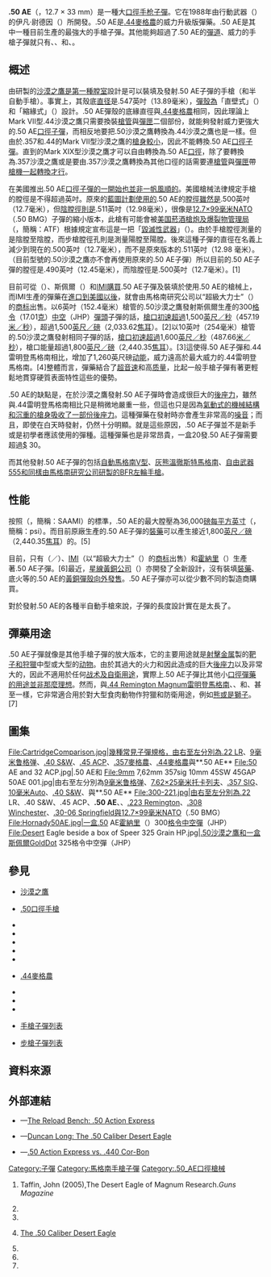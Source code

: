 **.50 AE**（，12.7 × 33
mm）是一種大[口徑](https://zh.wikipedia.org/wiki/口徑 "wikilink")[手枪](../Page/手枪.md "wikilink")[子彈](../Page/子彈.md "wikilink")。它在1988年由行動武器（）的伊凡·尉德因（）所開發。.50
AE是[.44麥格農](../Page/.44麥格農.md "wikilink")的威力升級版彈藥。.50
AE是其中一種目前生產的最強大的手槍子彈。其他能夠超過了.50
AE的[彈道](../Page/弹道学.md "wikilink")、威力的手槍子彈就只有、、和、。

## 概述

由研製的[沙漠之鷹是第一種](../Page/沙漠之鷹手槍.md "wikilink")[膛室](../Page/膛室.md "wikilink")設計是可以裝填及發射.50
AE子彈的手槍（和半自動手槍）。事實上，其殼底[直径](../Page/直径.md "wikilink")是.547英吋（13.89毫米），[彈殼為](https://zh.wikipedia.org/wiki/子彈#彈殼（Case） "wikilink")「直壁式」（）和「縮緣式」（）設計。.50
AE彈殼的底緣直徑與[.44麥格農](../Page/.44麥格農.md "wikilink")相同，因此理論上Mark
VII型.44沙漠之鷹只需要換裝[槍管](../Page/槍管.md "wikilink")與[彈匣](../Page/彈匣.md "wikilink")二個部份，就能夠發射威力更強大的.50
AE[口徑子彈](https://zh.wikipedia.org/wiki/口徑 "wikilink")，而相反地要把.50沙漠之鷹轉換為.44沙漠之鷹也是一樣。但由於.357和.44的Mark
VII型沙漠之鷹的[槍身較小](https://zh.wikipedia.org/wiki/槍身 "wikilink")，因此不能轉換.50
AE[口徑子彈](https://zh.wikipedia.org/wiki/口徑 "wikilink")。直到的Mark
XIX型沙漠之鷹才可以自由轉換為.50
AE[口徑](https://zh.wikipedia.org/wiki/口徑 "wikilink")，除了要轉換為.357沙漠之鷹或是要由.357沙漠之鷹轉換為其他口徑的話需要連[槍管](../Page/槍管.md "wikilink")與[彈匣](../Page/彈匣.md "wikilink")帶[槍機一起轉換才行](https://zh.wikipedia.org/wiki/槍機 "wikilink")。

在美國推出.50
AE[口徑子彈的一開始也並非一帆風順的](https://zh.wikipedia.org/wiki/口徑 "wikilink")。美國槍械法律規定手槍的膛徑是不得超過英吋。原來的[藍圖計劃使用的](https://zh.wikipedia.org/wiki/藍圖 "wikilink").50
AE的[膛徑雖然是](https://zh.wikipedia.org/wiki/膛徑 "wikilink").500英吋（12.7毫米），但[陰膛徑則是](https://zh.wikipedia.org/wiki/陰膛徑 "wikilink").511英吋（12.98毫米），很像是[12.7×99毫米NATO](../Page/12.7×99mm_NATO.md "wikilink")（.50
BMG）子彈的縮小版本，此槍有可能會被[美国](../Page/美国.md "wikilink")[菸酒槍炮及爆裂物管理局](../Page/美國菸酒槍炮及爆裂物管理局.md "wikilink")（，簡稱：ATF）根據規定宣布這是一把「[毀滅性武器](https://zh.wikipedia.org/wiki/毀滅性武器 "wikilink")」（）。由於手槍膛徑測量的是陰膛至陰膛，而步槍膛徑孔則是測量陽膛至陽膛。後來這種子彈的直徑在名義上減少到現在的.500英吋（12.7毫米），而不是原來版本的.511英吋（12.98
毫米）。（目前型號的.50沙漠之鷹亦不會再使用原來的.50 AE子彈）所以目前的.50
AE子彈的膛徑是.490英吋（12.45毫米），而陰膛徑是.500英吋（12.7毫米）。\[1\]

目前可從（）、斯佩爾（）和[IMI購買](../Page/以色列軍事工業.md "wikilink").50 AE子彈及裝填於使用.50
AE的槍械上，而IMI生產的彈藥在[進口到美國以後](https://zh.wikipedia.org/wiki/進口 "wikilink")，就會由馬格南研究公司以“超級大力士”（）的[商标](../Page/商标.md "wikilink")出售。以6英吋（152.4毫米）槍管的.50沙漠之鷹發射斯佩爾生產的300[格令](https://zh.wikipedia.org/wiki/格令 "wikilink")（17.01[克](https://zh.wikipedia.org/wiki/克 "wikilink")）[中空](../Page/中空彈.md "wikilink")（JHP）[彈頭](../Page/彈頭.md "wikilink")子彈的話，[槍口初速超過](https://zh.wikipedia.org/wiki/槍口初速 "wikilink")1,500[英尺／秒](https://zh.wikipedia.org/wiki/英尺每秒 "wikilink")（457.19[米／秒](https://zh.wikipedia.org/wiki/米每秒 "wikilink")），超過1,500[英尺／磅](https://zh.wikipedia.org/wiki/英尺每磅 "wikilink")（2,033.62[焦耳](../Page/焦耳.md "wikilink")）。\[2\]以10英吋（254毫米）槍管的.50沙漠之鷹發射相同子彈的話，[槍口初速超過](https://zh.wikipedia.org/wiki/槍口初速 "wikilink")1,600[英尺／秒](https://zh.wikipedia.org/wiki/英尺每秒 "wikilink")（487.66[米／秒](https://zh.wikipedia.org/wiki/米每秒 "wikilink")），槍口能量超過1,800[英尺／磅](https://zh.wikipedia.org/wiki/英尺每磅 "wikilink")（2,440.35[焦耳](../Page/焦耳.md "wikilink")）。\[3\]這使得.50
AE子彈和.44雷明登馬格南相比，增加了1,260英尺磅[动能](../Page/动能.md "wikilink")，威力遠高於最大威力的.44雷明登馬格南。\[4\]整體而言，彈藥結合了[超音速](../Page/超音速.md "wikilink")和高[质量](../Page/质量.md "wikilink")，比起一般手槍子彈有著更輕鬆地貫穿硬質表面特性這些的優勢。

.50 AE的缺點是，在於沙漠之鷹發射.50
AE子彈時會造成很巨大的[後座力](../Page/後座力.md "wikilink")，雖然與.44雷明登馬格南相比只是稍微地嚴重一些，但這也只是因為[氣動式的機械結構和沉重的槍身吸收了一部份後座力](../Page/氣動式_\(槍械\).md "wikilink")。這種彈藥在發射時亦會產生非常高的[噪音](https://zh.wikipedia.org/wiki/噪声 "wikilink")；而且，即使在白天時發射，仍然十分明顯。就是這些原因，.50
AE子彈並不是新手或是初學者應該使用的彈種。這種彈藥也是非常昂貴，一盒20發.50
AE子彈需要超過[$](../Page/美元.md "wikilink") 30。

而其他發射.50
AE子彈的包括[自動馬格南V型](../Page/自動馬格南V型手槍.md "wikilink")、[灰熊溫徹斯特馬格南](../Page/灰熊溫徹斯特馬格南手槍.md "wikilink")、[自由武器555和同樣由馬格南研究公司研製的](https://zh.wikipedia.org/wiki/自由武器555手槍 "wikilink")[BFR左輪手槍](../Page/BFR左輪手槍.md "wikilink")。

## 性能

按照（，簡稱：SAAMI）的標準，.50
AE的最大膛壓為36,000[磅每平方英寸](https://zh.wikipedia.org/wiki/磅每平方英寸 "wikilink")（，簡稱：psi）。而目前原廠生產的.50
AE子彈的[裝藥](../Page/裝藥.md "wikilink")可以產生接近1,800[英尺／磅](https://zh.wikipedia.org/wiki/英尺每磅 "wikilink")（2,440.35[焦耳](../Page/焦耳.md "wikilink")）的。\[5\]

目前，只有（／）、[IMI](../Page/以色列軍事工業.md "wikilink")（以“超級大力士”（）的[商标](../Page/商标.md "wikilink")出售）和[霍納里](https://zh.wikipedia.org/wiki/霍納迪製造公司 "wikilink")（）生產著.50
AE子彈。\[6\]最近，[星線黃銅公司](https://zh.wikipedia.org/wiki/星線黃銅公司 "wikilink")（）亦開發了全新設計，沒有裝填[裝藥](https://zh.wikipedia.org/wiki/無煙火藥 "wikilink")、底火等的.50
AE的[黃銅彈殼向外發售](https://zh.wikipedia.org/wiki/黃銅 "wikilink")。.50
AE子彈亦可以從少數不同的製造商購買。

對於發射.50 AE的各種半自動手槍來說，子彈的長度設計實在是太長了。

## 彈藥用途

.50
AE子彈就像是其他手槍子彈的放大版本，它的主要用途就是[射擊](https://zh.wikipedia.org/wiki/射擊 "wikilink")[金属](../Page/金属.md "wikilink")製的[靶子和](https://zh.wikipedia.org/wiki/靶子 "wikilink")[狩獵](../Page/狩獵.md "wikilink")中型或大型的[动物](../Page/动物.md "wikilink")。由於其過大的火力和因此造成的巨大[後座力](../Page/後座力.md "wikilink")以及非常大的，因此不適用於任何[战术及](https://zh.wikipedia.org/wiki/战术 "wikilink")[自衛用途](../Page/正当防卫.md "wikilink")，實際上.50
AE子彈比其他小[口徑彈藥的用途並非那麼理想](https://zh.wikipedia.org/wiki/口徑 "wikilink")。然而，與[.44
Remington
Magnum雷明登馬格南](../Page/.44麥格農.md "wikilink")、、和、甚至一樣，它非常適合用於對大型食肉動物作狩獵和防衛用途，例如[熊或是](../Page/熊科.md "wikilink")[獅子](../Page/狮.md "wikilink")。\[7\]

## 圖集

[File:CartridgeComparison.jpg|幾種常見子彈規格，由右至左分別為](File:CartridgeComparison.jpg%7C幾種常見子彈規格，由右至左分別為)[.22
LR](../Page/.22_LR.md "wikilink")、[9毫米鲁格弹](../Page/9×19mm魯格彈.md "wikilink")、[.40
S\&W](../Page/.40_S&W.md "wikilink")、[.45
ACP](../Page/.45_ACP.md "wikilink")、[.357麥格農](../Page/.357麥格農.md "wikilink")、[.44麥格農](../Page/.44麥格農.md "wikilink")與**.50
AE** <File:50> AE and 32 ACP.jpg|.50 AE和 <File:9mm> 7,62mm 357sig 10mm
45SW 45GAP 50AE
001.jpg|由右至左分別為[9毫米鲁格弹](../Page/9×19mm魯格彈.md "wikilink")、[7.62×25毫米托卡列夫](../Page/7.62×25mm托卡列夫手槍彈.md "wikilink")、[.357
SIG](../Page/.357_SIG.md "wikilink")、[10毫米Auto](https://zh.wikipedia.org/wiki/10毫米Auto "wikilink")、[.40
S\&W](../Page/.40_S&W.md "wikilink")、與**.50 AE**
[File:300-221.jpg|由右至左分別為.22](File:300-221.jpg%7C由右至左分別為.22)
LR、.40 S\&W、.45 ACP、**.50 AE**、、[.223
Remington](../Page/.223_Remington.md "wikilink")、[.308
Winchester](../Page/.308_Winchester.md "wikilink")、[.30-06
Springfield與](../Page/.30-06春田步槍彈.md "wikilink")[12.7×99毫米NATO](../Page/12.7×99mm_NATO.md "wikilink")（.50
BMG） [File:Hornady50AE.jpg|一盒.50](File:Hornady50AE.jpg%7C一盒.50)
AE[霍納里](https://zh.wikipedia.org/wiki/霍納里 "wikilink")（）300[格令](https://zh.wikipedia.org/wiki/格令 "wikilink")[中空彈](../Page/中空彈.md "wikilink")（JHP）
<File:Desert> Eagle beside a box of Speer 325 Grain
HP.jpg|[.50沙漠之鷹和一盒](../Page/沙漠之鷹手槍.md "wikilink")[斯佩爾GoldDot](https://zh.wikipedia.org/wiki/斯佩爾 "wikilink")
325格令中空彈（JHP）

## 參見

  - [沙漠之鷹](../Page/沙漠之鷹手槍.md "wikilink")

  - [.50口徑手槍](https://zh.wikipedia.org/wiki/.50口徑手槍 "wikilink")

  -
  -
  -
  -
  -
  - [.44麥格農](../Page/.44麥格農.md "wikilink")

  -
  -
  -
  - [手槍子彈列表](../Page/手槍子彈列表.md "wikilink")

  - [步槍子彈列表](../Page/步槍子彈列表.md "wikilink")

## 資料來源

<div class="references-small">

<references />

</div>

## 外部連結

  - —[The Reload Bench: .50 Action
    Express](https://web.archive.org/web/20080725035903/http://reloadbench.com/cartridges/p50ae.html)

  - —[Duncan Long: The .50 Caliber Desert
    Eagle](http://duncanlong.com/science-fiction-fantasy-short-stories/50ae.htm)

  - —[.50 Action Express vs. .440
    Cor-Bon](http://zvis.com/dep/articles/aevscorb.shtml)

[Category:子彈](https://zh.wikipedia.org/wiki/Category:子彈 "wikilink")
[Category:馬格南手槍子彈](https://zh.wikipedia.org/wiki/Category:馬格南手槍子彈 "wikilink")
[Category:.50_AE口徑槍械](https://zh.wikipedia.org/wiki/Category:.50_AE口徑槍械 "wikilink")

1.  Taffin, John (2005),The Desert Eagle of Magnum Research.*Guns
    Magazine*

2.

3.
4.  [The .50 Caliber Desert
    Eagle](http://www.duncanlong.com/science-fiction-fantasy-short-stories/50ae.htm)

5.
6.
7.